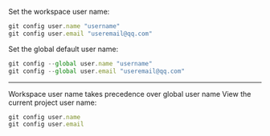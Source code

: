 Set the workspace user name:
```ts
git config user.name "username"
git config user.email "useremail@qq.com"
```
Set the global default user name:
```ts
git config --global user.name "username"
git config --global user.email "useremail@qq.com"
```
---
Workspace user name takes precedence over global user name
View the current project user name:
```ts
git config user.name
git config user.email
```